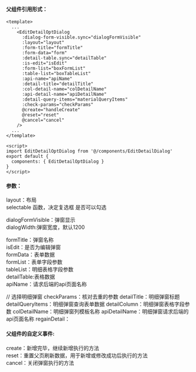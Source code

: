 #### 父组件引用形式：
```
<template>
  ...
    <EditDetailOptDialog
      :dialog-form-visible.sync="dialogFormVisible"
      :layout="layout"
      :form-title="formTitle"
      :form-data="form"
      :detail-table.sync="detailTable"
      :is-edit="isEdit"
      :form-list="boxFormList"
      :table-list="boxTableList"
      :api-name="apiName"
      :detail-title="detailTitle"
      :col-detail-name="colDetailName"
      :api-detail-name="apiDetailName"
      :detail-query-items="materialQueryItems"
      :check-params="checkParams"
      @create="handleCreate"
      @reset="reset"
      @cancel="cancel"
    />
  ...
</template>

<script>
import EditDetailOptDialog from '@/components/EditDetailDialog'
export default {
  components: { EditDetailOptDialog }
}
</script>
```
#### 参数：
layout：布局  
selectable 函数，决定复选框 是否可以勾选  

dialogFormVisible：弹窗显示  
dialogWidth:弹窗宽度，默认1200 

formTitle：弹窗名称  
isEdit：是否为编辑弹窗  
formData：表单数据  
formList：表单字段参数  
tableList：明细表格字段参数  
detailTable:表格数据  
apiName：请求后端的api页面名称  

// 选择明细弹窗
checkParams：核对去重的参数
detailTitle：明细弹窗标题 
detailQueryItems：明细弹窗查询表单数据
detailColumn：明细弹窗表格字段参数
colDetailName：明细弹窗列模板名称
apiDetailName：明细弹窗请求后端的api页面名称
regainDetail：

#### 父组件的自定义事件:
create：新增完毕，继续新增执行的方法  
reset：重置父页刷新数据，用于新增或修改成功后执行的方法  
cancel：关闭弹窗执行的方法  

